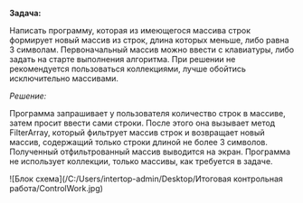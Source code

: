 **Задача:** 

Написать программу, которая из имеющегося массива строк формирует новый массив из 
строк, длина которых меньше, либо равна 3 символам. 
Первоначальный массив можно ввести с клавиатуры, либо задать на старте выполнения 
алгоритма. 
При решении не рекомендуется пользоваться коллекциями, лучше обойтись 
исключительно массивами.

*Решение:*

Программа запрашивает у пользователя количество строк в массиве, затем просит 
ввести сами строки. После этого она вызывает метод FilterArray, который фильтрует 
массив строк и
возвращает новый массив, содержащий только строки длиной не более 3 символов. 
Полученный отфильтрованный массив выводится на экран.
Программа не использует коллекции, только массивы, как требуется в задаче.

![Блок схема](/C:/Users/intertop-admin/Desktop/Итоговая контрольная работа/ControlWork.jpg)

